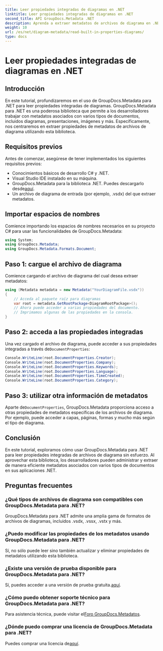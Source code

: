 ```yaml
---
title: Leer propiedades integradas de diagramas en .NET
linktitle: Leer propiedades integradas de diagramas en .NET
second_title: API GroupDocs.Metadata .NET
description: Aprenda a extraer metadatos de archivos de diagrama en .NET usando GroupDocs.Metadata. Mejore la gestión y el análisis de documentos de manera eficiente.
weight: 10
url: /es/net/diagram-metadata/read-built-in-properties-diagrams/
type: docs
---
```

# Leer propiedades integradas de diagramas en .NET

## Introducción
En este tutorial, profundizaremos en el uso de GroupDocs.Metadata para .NET para leer propiedades integradas de diagramas. GroupDocs.Metadata para .NET es una poderosa biblioteca que permite a los desarrolladores trabajar con metadatos asociados con varios tipos de documentos, incluidos diagramas, presentaciones, imágenes y más. Específicamente, nos centraremos en extraer propiedades de metadatos de archivos de diagrama utilizando esta biblioteca.
## Requisitos previos
Antes de comenzar, asegúrese de tener implementados los siguientes requisitos previos:
- Conocimientos básicos de desarrollo C# y .NET.
- Visual Studio IDE instalado en su máquina.
-  GroupDocs.Metadata para la biblioteca .NET. Puedes descargarlo desde[aquí](https://releases.groupdocs.com/metadata/net/).
- Un archivo de diagrama de entrada (por ejemplo, .vsdx) del que extraer metadatos.

## Importar espacios de nombres
Comience importando los espacios de nombres necesarios en su proyecto C# para usar las funcionalidades de GroupDocs.Metadata:
```csharp
using System;
using GroupDocs.Metadata;
using GroupDocs.Metadata.Formats.Document;
```
## Paso 1: cargue el archivo de diagrama
Comience cargando el archivo de diagrama del cual desea extraer metadatos:
```csharp
using (Metadata metadata = new Metadata("YourDiagramFile.vsdx"))
{
    // Acceda al paquete raíz para diagramas
    var root = metadata.GetRootPackage<DiagramRootPackage>();
    // Ahora puede acceder a varias propiedades del documento.
    // Imprimamos algunas de las propiedades en la consola.
}
```
## Paso 2: acceda a las propiedades integradas
 Una vez cargado el archivo de diagrama, puede acceder a sus propiedades integradas a través de`DocumentProperties`:
```csharp
Console.WriteLine(root.DocumentProperties.Creator);
Console.WriteLine(root.DocumentProperties.Company);
Console.WriteLine(root.DocumentProperties.Keywords);
Console.WriteLine(root.DocumentProperties.Language);
Console.WriteLine(root.DocumentProperties.TimeCreated);
Console.WriteLine(root.DocumentProperties.Category);
```
## Paso 3: utilizar otra información de metadatos
 Aparte de`DocumentProperties`, GroupDocs.Metadata proporciona acceso a otras propiedades de metadatos específicas de los archivos de diagrama. Por ejemplo, puede acceder a capas, páginas, formas y mucho más según el tipo de diagrama.

## Conclusión
En este tutorial, exploramos cómo usar GroupDocs.Metadata para .NET para leer propiedades integradas de archivos de diagrama sin esfuerzo. Al aprovechar esta biblioteca, los desarrolladores pueden administrar y extraer de manera eficiente metadatos asociados con varios tipos de documentos en sus aplicaciones .NET.

## Preguntas frecuentes
### ¿Qué tipos de archivos de diagrama son compatibles con GroupDocs.Metadata para .NET?
GroupDocs.Metadata para .NET admite una amplia gama de formatos de archivos de diagramas, incluidos .vsdx, .vssx, .vstx y más.
### ¿Puedo modificar las propiedades de los metadatos usando GroupDocs.Metadata para .NET?
Sí, no sólo puede leer sino también actualizar y eliminar propiedades de metadatos utilizando esta biblioteca.
### ¿Existe una versión de prueba disponible para GroupDocs.Metadata para .NET?
 Sí, puedes acceder a una versión de prueba gratuita.[aquí](https://releases.groupdocs.com/).
### ¿Cómo puedo obtener soporte técnico para GroupDocs.Metadata para .NET?
 Para asistencia técnica, puede visitar el[Foro GroupDocs.Metadatos](https://forum.groupdocs.com/c/metadata/14).
### ¿Dónde puedo comprar una licencia de GroupDocs.Metadata para .NET?
 Puedes comprar una licencia de[aquí](https://purchase.groupdocs.com/buy).